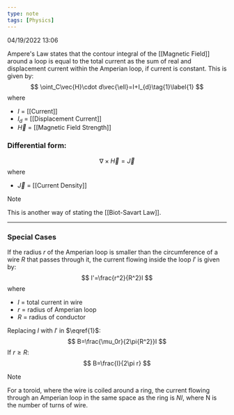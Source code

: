 ```yaml
---
type: note
tags: [Physics]
---
```

04/19/2022 13:06

  

Ampere's Law states that the contour integral of the [[Magnetic Field]] around a loop is equal to the total current as the sum of real and displacement current within the Amperian loop, if current is constant. This is given by:
$$
\oint_C\vec{H}\cdot d\vec{\ell}=I+I_{d}\tag{1}\label{1}
$$
where
- $I$ = [[Current]]
- $I_d$ = [[Displacement Current]]
- $\vec{H}$ = [[Magnetic Field Strength]]


### Differential form:
$$
\nabla\times\vec{H}=\vec{J}\tag{2}
$$
where
- $\vec{J}$ = [[Current Density]]

>[!note]
>This is another way of stating the [[Biot-Savart Law]].

---

### Special Cases
If the radius $r$ of the Amperian loop is smaller than the circumference of a wire $R$ that passes through it, the current flowing inside the loop $I'$ is given by:
$$
I'=\frac{r^2}{R^2}I
$$
where
- $I$ = total current in wire
- $r$ = radius of Amperian loop
- $R$ = radius of conductor

Replacing $I$ with $I'$ in $\eqref{1}$:
$$
B=\frac{\mu_0r}{2\pi{R^2}}I
$$
If $r\ge R$:
$$
B=\frac{I}{2\pi r}
$$


>[!note]
>For a toroid, where the wire is coiled around a ring, the current flowing through an Amperian loop in the same space as the ring is $NI$, where N is the number of turns of wire.


